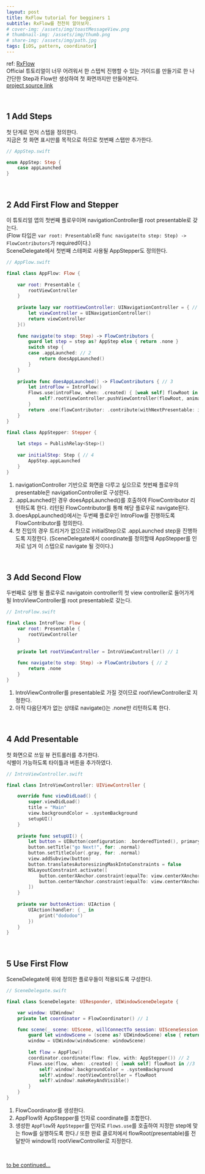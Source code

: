 ```yaml
---
layout: post
title: RxFlow tutorial for begginers 1
subtitle: RxFlow를 천천히 알아보자.
# cover-img: /assets/img/toastMessageView.png
# thumbnail-img: /assets/img/thumb.png
# share-img: /assets/img/path.jpg
tags: [iOS, pattern, coordinator]
---
```


ref: [RxFlow](https://github.com/RxSwiftCommunity/RxFlow)\
Official 튜토리얼이 너무 어려워서 한 스텝씩 진행할 수 있는 가이드를 만들기로 한 나\
간단한 Step과 Flow만 생성하여 첫 화면까지만 만들어본다.\
[project source link](https://github.com/codesmithchad/gettingRxFlow/tree/first_flow)

&nbsp;

## 1 Add Steps
첫 단계로 먼저 스텝을 정의한다.\
지금은 첫 화면 표시만를 목적으로 하므로 첫번째 스탭만 추가한다.

```swift
// AppStep.swift

enum AppStep: Step {
    case appLaunched
}
```

&nbsp;

## 2 Add First Flow and Stepper
이 튜토리얼 앱의 첫번째 플로우이며 navigationController를 root presentable로 갖는다.\
(Flow 타입은 `var root: Presentable`와 `func navigate(to step: Step) -> FlowContributors`가 required이다.)\
SceneDelegate에서 첫번째 스테퍼로 사용될 AppStepper도 정의한다.

```swift
// AppFlow.swift

final class AppFlow: Flow {
    
    var root: Presentable {
        rootViewController
    }
    
    private lazy var rootViewController: UINavigationController = { // 1
        let viewController = UINavigationController()
        return viewController
    }()
    
    func navigate(to step: Step) -> FlowContributors {
        guard let step = step as? AppStep else { return .none }
        switch step {
        case .appLaunched: // 2
            return doesAppLaunched()
        }
    }
    
    private func doesAppLaunched() -> FlowContributors { // 3
        let introFlow = IntroFlow()
        Flows.use(introFlow, when: .created) { [weak self] flowRoot in
            self?.rootViewController.pushViewController(flowRoot, animated: false)
        }
        return .one(flowContributor: .contribute(withNextPresentable: introFlow, withNextStepper: OneStepper(withSingleStep: AppStep.appLaunched))) // warning: 마지막 AppStep.appLaunched은 차후 진행할 스텝으로 변경되어야 한다.
    }
}

final class AppStepper: Stepper {
    
    let steps = PublishRelay<Step>()
    
    var initialStep: Step { // 4
        AppStep.appLaunched
    }
}

```
1. navigationController 기반으로 화면을 다루고 싶으므로 첫번째 플로우의 presentable은 navigationController로 구성한다.
2. .appLaunched인 경우 doesAppLaunched()를 호출하여 FlowContributor 리턴하도록 한다. 리턴된 FlowContributor를 통해 해당 플로우로 navigate된다.
3. doesAppLaunched()에서는 두번째 플로우인 IntroFlow를 진행하도록 FlowContributor를 정의한다.
4. 첫 진입의 경우 트리거가 없으므로 initialStep으로 .appLaunched step을 진행하도록 지정한다. (SceneDelegate에서 coordinate를 정의할때 AppStepper를 인자로 넘겨 이 스텝으로 navigate 될 것이다.)

&nbsp;

## 3 Add Second Flow
두번째로 실행 될 플로우로 navigatoin controller의 첫 view controller로 들어가게 될 IntroViewController를 root presentable로 갖는다.
```swift
// IntroFlow.swift

final class IntroFlow: Flow {
    var root: Presentable {
        rootViewController
    }
    
    private let rootViewController = IntroViewController() // 1
    
    func navigate(to step: Step) -> FlowContributors { // 2
        return .none
    }
}
```
1. IntroViewController를 presentable로 가질 것이므로 rootViewController로 지정한다.
2. 아직 다음단계가 없는 상태로 navigate()는 .none만 리턴하도록 한다.

&nbsp;

## 4 Add Presentable
첫 화면으로 쓰일 뷰 컨트롤러를 추가한다.\
식별이 가능하도록 타이틀과 버튼을 추가하였다.

```swift
// IntroViewController.swift

final class IntroViewController: UIViewController {

    override func viewDidLoad() {
        super.viewDidLoad()
        title = "Main"
        view.backgroundColor = .systemBackground
        setupUI()
    }
    
    private func setupUI() {
        let button = UIButton(configuration: .borderedTinted(), primaryAction: buttonAction)
        button.setTitle("go Next!", for: .normal)
        button.setTitleColor(.gray, for: .normal)
        view.addSubview(button)
        button.translatesAutoresizingMaskIntoConstraints = false
        NSLayoutConstraint.activate([
            button.centerXAnchor.constraint(equalTo: view.centerXAnchor),
            button.centerYAnchor.constraint(equalTo: view.centerYAnchor)
        ])
    }
    
    private var buttonAction: UIAction {
        UIAction(handler: { _ in
            print("dododoo")
        })
    }
}
```

&nbsp;

## 5 Use First Flow
SceneDelegate에 위에 정의한 플로우들이 적용되도록 구성한다.

```swift
// SceneDelegate.swift

final class SceneDelegate: UIResponder, UIWindowSceneDelegate {

    var window: UIWindow?
    private let coordinator = FlowCoordinator() // 1

    func scene(_ scene: UIScene, willConnectTo session: UISceneSession, options connectionOptions: UIScene.ConnectionOptions) {
        guard let windowScene = (scene as? UIWindowScene) else { return }
        window = UIWindow(windowScene: windowScene)
        
        let flow = AppFlow()
        coordinator.coordinate(flow: flow, with: AppStepper()) // 2
        Flows.use(flow, when: .created) { [weak self] flowRoot in //3
            self?.window?.backgroundColor = .systemBackground
            self?.window?.rootViewController = flowRoot
            self?.window?.makeKeyAndVisible()
        }
    }
}
```
1. FlowCoordinator를 생성한다.
2. AppFlow와 AppStepper를 인자로 coordinate를 조합한다.
3. 생성한 `AppFlow`와 `AppStepper`를 인자로 `Flows.use`를 호출하여 지정한 step에 맞는 flow를 실행하도록 한다./
또한 완료 클로저에서 flowRoot(presentable)를 전달받아 window의 rootViewController로 지정한다.


&nbsp;

[to be continued...](https://codesmithchad.github.io/2022-06-08-RxFlow_Tutorial2/)


&nbsp;
